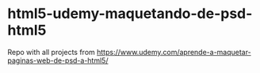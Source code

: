 # html5-udemy-maquetando-de-psd-html5
Repo with all projects from https://www.udemy.com/aprende-a-maquetar-paginas-web-de-psd-a-html5/
